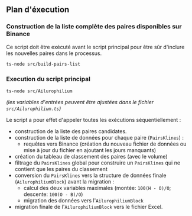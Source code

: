 
## Plan d'éxecution

### Construction de la liste complète des paires disponibles sur Binance

Ce script doit être exécuté avant le script principal pour être sûr d'inclure les nouvelles paires dans le processus.

```
ts-node src/build-pairs-list
```

### Execution du script principal

```
ts-node src/Ailurophilium
```
*(les variables d'entrées peuvent être ajustées dans le fichier `src/Ailurophilium.ts`)*

Le script a pour effet d'appeler toutes les exécutions séquentiellement :
- construction de la liste des paires candidates.
- construction de la liste de données pour chaque paire (`PairsKlines`) :
  - requêtes vers Binance (création du nouveau fichier de données ou mise à jour du fichier en ajoutant les jours manquants)
- création du tableau de classement des paires (avec le volume)
- filtrage du `PairsKlines` global pour construire un `PairsKlines` qui ne contient que les paires du classement
- conversion du `PairsKlines` vers la structure de données finale (`AilurophiliumBlock`) avant la migration :
  - calcul des deux variables maximales (montée: `100(H - O)/O`; descente: `100(O - B)/O`)
  - migration des données vers l'`AilurophiliumBlock`
- migration finale de l'`AilurophiliumBlock` vers le fichier Excel.